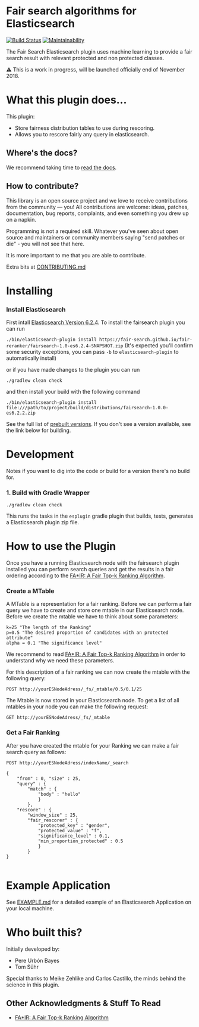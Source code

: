 # Fair search algorithms for Elasticsearch


[![Build Status](https://travis-ci.org/fair-search/fairsearch-elasticsearch-plugin.svg?branch=master)](https://travis-ci.org/fair-search/fairsearch-elasticsearch-plugin)
[![Maintainability](https://api.codeclimate.com/v1/badges/d1782dfbff41827f33f9/maintainability)](https://codeclimate.com/github/fair-search/fairsearch-elasticsearch-plugin/maintainability)

The Fair Search Elasticsearch plugin uses machine learning to provide a fair search result with relevant protected 
and non protected classes. 

:warning: This is a work in progress, will be launched officially end of November 2018.

# What this plugin does...

This plugin:

- Store fairness distribution tables to use during rescoring.
- Allows you to rescore fairly any query in elasticsearch.

## Where's the docs?

We recommend taking time to [read the docs](http://fairsearch-elasticsearch.readthedocs.io). 

## How to contribute?

This library is an open source project and we love to receive contributions from the community — you! All contributions are welcome: ideas, patches, documentation, bug reports, complaints, and even something you drew up on a napkin.

Programming is not a required skill. Whatever you've seen about open source and maintainers or community members saying "send patches or die" - you will not see that here.

It is more important to me that you are able to contribute.

Extra bits at [CONTRIBUTING.md](CONTRIBUTTING.md)


# Installing

### Install Elasticsearch
First intall [Elasticsearch Version 6.2.4](https://www.elastic.co/de/downloads/past-releases/elasticsearch-6-2-4).
To install the fairsearch plugin you can run 

`./bin/elasticsearch-plugin install https://fair-search.github.io/fair-reranker/fairsearch-1.0-es6.2.4-SNAPSHOT.zip`
(It's expected you'll confirm some security exceptions, you can pass `-b` to `elasticsearch-plugin` to automatically install)

or if you have made changes to the plugin you can run 

```
./gradlew clean check
```
and then install your build with the following command

```
./bin/elasticsearch-plugin install file:///path/to/project/build/distributions/fairsearch-1.0.0-es6.2.2.zip
```

See the full list of [prebuilt versions](https://fair-search.github.io/). If you don't see a version available, see the link below for building.

# Development

Notes if you want to dig into the code or build for a version there's no build for.

### 1. Build with Gradle Wrapper

```
./gradlew clean check
```

This runs the tasks in the `esplugin` gradle plugin that builds, tests, generates a Elasticsearch plugin zip file.

# How to use the Plugin
Once you have a running Elasticsearch node with the fairsearch plugin installed you can perform search queries and get the results in a fair ordering according to the [FA*IR: A Fair Top-k Ranking Algorithm](https://arxiv.org/abs/1706.06368).

### Create a MTable

A MTable is a representation for a fair ranking. Before we can perform a fair query we have to create and store one mtable in our Elasticsearch node. Before we create the mtable we have to think about some parameters:
```
k=25 "The length of the Ranking"
p=0.5 "The desired proportion of candidates with an protected attribute"
alpha = 0.1 "The significance level"
```
We recommend to read [FA*IR: A Fair Top-k Ranking Algorithm](https://arxiv.org/abs/1706.06368) in order to understand why we need these parameters.

For this description of a fair ranking we can now create the mtable with the following query:

```
POST http://yourESNodeAdress/_fs/_mtable/0.5/0.1/25
```
The Mtable is now stored in your Elasticsearch node.
To get a list of all mtables in your node you can make the following request:

```
GET http://yourESNodeAdress/_fs/_mtable
```

### Get a Fair Ranking
After you have created the mtable for your Ranking we can make a fair search query as follows:

```
POST http://yourESNodeAdress/indexName/_search

{
	"from" : 0, "size" : 25,
	"query" : {
		"match" : {
			"body" : "hello"
			}
		},
	"rescore" : {
		"window_size" : 25,
		"fair_rescorer" : {
			"protected_key" : "gender",
			"protected_value" : "f",
			"significance_level" : 0.1,
			"min_proportion_protected" : 0.5
			}
		}
}
	
```

# Example Application

See [EXAMPLE.md](EXAMPLE.md) for a detailed example of an Elasticsearch Application on your local machine.

# Who built this?

Initially developed by:
- Pere Urbón Bayes
- Tom Sühr

Special thanks to Meike Zehlike and Carlos Castillo, the minds behind the science in this plugin.

## Other Acknowledgments & Stuff To Read

- [FA*IR: A Fair Top-k Ranking Algorithm](https://arxiv.org/abs/1706.06368)
